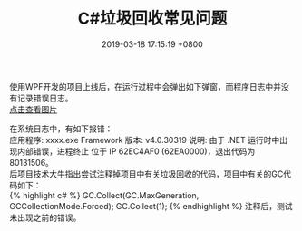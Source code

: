 ﻿---
layout: post
title:  "C#垃圾回收常见问题"
date:   2019-03-18 17:15:19 +0800
categories: jekyll update
---
使用WPF开发的项目上线后，在运行过程中会弹出如下弹窗，而程序日志中并没有记录错误日志。<br>
<a href="https://github.com/liusimawen/liusimawen.github.io/blob/master/images/appcrash.png">点击查看图片</a><br>

在系统日志中，有如下报错：<br>
应用程序: xxxx.exe Framework 版本: v4.0.30319 说明: 由于 .NET 运行时中出现内部错误，进程终止 位于 IP 62EC4AF0 (62EA0000)，退出代码为 80131506。<br>
后项目技术大牛指出尝试注释掉项目中有关垃圾回收的代码，项目中有关的GC代码如下：<br>
{% highlight c# %}
GC.Collect(GC.MaxGeneration, GCCollectionMode.Forced);
GC.Collect(1);
{% endhighlight %}
注释后，测试未出现之前的错误。
